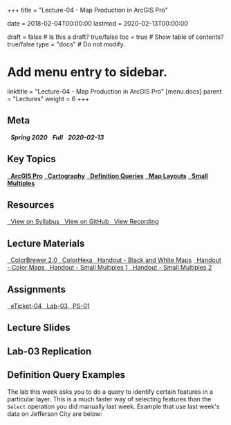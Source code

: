 +++
title = "Lecture-04 - Map Production in ArcGIS Pro"

date = 2018-02-04T00:00:00
lastmod = 2020-02-13T00:00:00

draft = false  # Is this a draft? true/false
toc = true  # Show table of contents? true/false
type = "docs"  # Do not modify.

# Add menu entry to sidebar.
linktitle = "Lecture-04 - Map Production in ArcGIS Pro"
[menu.docs]
  parent = "Lectures"
  weight = 6
+++

## Meta
<i class="meta-badge semester-sp19"><i class="far fa-calendar-alt fa-lg"></i>&nbsp; **Spring 2020** </i> 
<i class="meta-badge progress-full"><i class="fas fa-tasks fa-lg"></i>&nbsp; **Full** </i> 
<i class="meta-badge progress-update"><i class="far fa-clock fa-lg"></i>&nbsp; **2020-02-13** </i>

## Key Topics
<a class="meta-badge tool" href="/docs/topic-index/#a-d"><i class="fas fa-wrench fa-lg"></i>&nbsp; **ArcGIS Pro**</a>
<a class="meta-badge keyword" href="/docs/topic-index/#a-d"><i class="fas fa-tags fa-lg"></i>&nbsp; **Cartography**</a> 
<a class="meta-badge keyword" href="/docs/topic-index/#a-d"><i class="fas fa-tags fa-lg"></i>&nbsp; **Definition Queries**</a> 
<a class="meta-badge keyword" href="/docs/topic-index/#m-p"><i class="fas fa-tags fa-lg"></i>&nbsp; **Map Layouts**</a> 
<a class="meta-badge keyword" href="/docs/topic-index/#q-t"><i class="fas fa-tags fa-lg"></i>&nbsp; **Small Multiples**</a> 

## Resources
<a class="btn btn-outline-primary resource" href="https://slu-soc5650.github.io/syllabus/lecture-04-map-production-in-arcgis-pro.html" target="_blank"><i class="fas fa-book fa-lg"></i>&nbsp; View on Syllabus </a> 
<a class="btn btn-outline-primary resource" href="https://github.com/slu-soc5650/lecture-04" target="_blank"><i class="fab fa-github fa-lg"></i>&nbsp; View on GitHub </a> 
<a class="btn btn-outline-primary resource" href="https://slu.hosted.panopto.com/Panopto/Pages/Viewer.aspx?id=5d662bec-49eb-402f-ba1e-ab56017030c6" target="_blank"><i class="fas fa-video fa-lg"></i>&nbsp; View Recording</a>

## Lecture Materials
<a class="btn btn-outline-primary resource" href="http://colorbrewer2.org/#type=sequential&scheme=BuGn&n=3" target="_blank"><i class="fas fa-link fa-lg"></i>&nbsp; ColorBrewer 2.0 </a>
<a class="btn btn-outline-primary resource" href="http://colorhexa.com" target="_blank"><i class="fas fa-link fa-lg"></i>&nbsp; ColorHexa </a>
<a class="btn btn-outline-primary resource" href="https://github.com/slu-soc5650/lecture-04/blob/master/handouts/lecture-04-blackWhite.pdf" target="_blank"><i class="fas fa-file-pdf fa-lg"></i>&nbsp; Handout - Black and White Maps</a>
<a class="btn btn-outline-primary resource" href="https://github.com/slu-soc5650/lecture-04/blob/master/handouts/lecture-04-printMaps.pdf" target="_blank"><i class="fas fa-file-pdf fa-lg"></i>&nbsp; Handout - Color Maps </a>
<a class="btn btn-outline-primary resource" href="https://github.com/slu-soc5650/lecture-04/blob/master/handouts/lecture-04-multiples.pdf" target="_blank"><i class="fas fa-file-pdf fa-lg"></i>&nbsp; Handout - Small Multiples 1 </a>
<a class="btn btn-outline-primary resource" href="https://github.com/slu-soc5650/lecture-04/blob/master/handouts/lecture-04-multiples6.pdf" target="_blank"><i class="fas fa-file-pdf fa-lg"></i>&nbsp; Handout - Small Multiples 2 </a>

## Assignments
<a class="btn btn-outline-primary resource" href="https://forms.gle/3e3hQe2ekW9HvxQC7" target="_blank"><i class="fab fa-google fa-lg"></i>&nbsp; eTicket-04 </a>
<a class="btn btn-outline-primary resource" href="https://github.com/slu-soc5650/lecture-04/blob/master/assignments/lab-03.pdf" target="_blank"><i class="fas fa-file-pdf fa-lg"></i>&nbsp; Lab-03 </a>
<a class="btn btn-outline-primary resource" href="https://github.com/slu-soc5650/lecture-04/blob/master/assignments/ps-01.pdf" target="_blank"><i class="fas fa-file-pdf fa-lg"></i>&nbsp; PS-01 </a>

## Lecture Slides
<p> </p>
<script async class="speakerdeck-embed" data-id="bd8026d03c254803ac59ea90d7048335" data-ratio="1.33333333333333" src="//speakerdeck.com/assets/embed.js"></script>
<p> </p>

## Lab-03 Replication
<p> </p>
<script async class="speakerdeck-embed" data-id="9244b21573204aefae00820778bda089" data-ratio="1.33333333333333" src="//speakerdeck.com/assets/embed.js"></script>
<p> </p>

## Definition Query Examples
The lab this week asks you to do a query to identify certain features in a particular layer. This is a much faster way of selecting features than the `Select` operation you did manually last week. Example that use last week's data on Jefferson City are below:

<p> </p>
<script async class="speakerdeck-embed" data-id="a59b3627ec294ea0ba3ec3cf692d2d4f" data-ratio="1.33333333333333" src="//speakerdeck.com/assets/embed.js"></script>
<p> </p>
